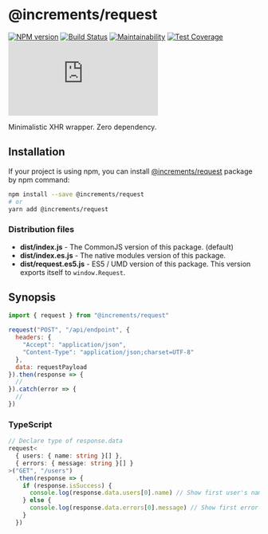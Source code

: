 # @increments/request

[![NPM version](http://img.shields.io/npm/v/@increments/request.svg)](https://www.npmjs.com/package/@increments/request)
[![Build Status](https://travis-ci.org/increments/request-js.svg?branch=master)](https://travis-ci.org/increments/request-js)
[![Maintainability](https://api.codeclimate.com/v1/badges/dca6d5ac58fdbf205834/maintainability)](https://codeclimate.com/github/increments/request-js/maintainability)
[![Test Coverage](https://api.codeclimate.com/v1/badges/dca6d5ac58fdbf205834/test_coverage)](https://codeclimate.com/github/increments/request-js/test_coverage)
[![Stable Release Size](http://img.badgesize.io/https://unpkg.com/@increments/request/dist/request.es5.min.js?compression=gzip)](https://github.com/ngryman/badge-size)

Minimalistic XHR wrapper. Zero dependency.

## Installation

If your project is using npm, you can install [@increments/request](https://www.npmjs.com/package/@increments/request) package by npm command:

```bash
npm install --save @increments/request
# or
yarn add @increments/request
```

### Distribution files

- **dist/index.js** -  The CommonJS version of this package. (default)
- **dist/index.es.js** -  The native modules version of this package.
- **dist/request.es5.js** - ES5 / UMD version of this package. This version exports itself to `window.Request`.

## Synopsis

```js
import { request } from "@increments/request"

request("POST", "/api/endpoint", {
  headers: {
    "Accept": "application/json",
    "Content-Type": "application/json;charset=UTF-8"
  },
  data: requestPayload
}).then(response => {
  //
}).catch(error => {
  //
})

```

### TypeScript

```ts
// Declare type of response.data
request<
  { users: { name: string }[] },
  { errors: { message: string }[] }
>("GET", "/users")
  .then(response => {
    if (response.isSuccess) {
      console.log(response.data.users[0].name) // Show first user's name.
    } else {
      console.log(response.data.errors[0].message) // Show first error message.
    }
  })
```
